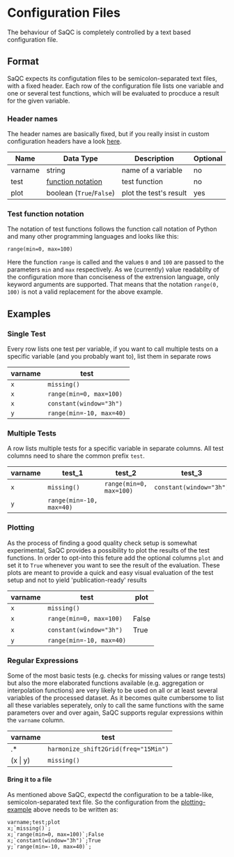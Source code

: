 # Configuration Files
The behaviour of SaQC is completely controlled by a text based configuration file.

## Format
SaQC expects its configutation files to be semicolon-separated text files, with a
fixed header. Each row of the configuration file lists
one variable and one or several test functions, which will be evaluated to
procduce a result for the given variable.


### Header names

The header names are basically fixed, but if you really insist in custom
configuration headers have a look [here](saqc/core/config.py).

| Name    | Data Type                                    | Description            | Optional |
|---------|----------------------------------------------|------------------------|----------|
| varname | string                                       | name of a variable     | no       |
| test    | [function notation](#test-function-notation) | test function          | no       |
| plot    | boolean (`True`/`False`)                     | plot the test's result | yes      |


### Test function notation
The notation of test functions follows the function call notation of Python and
many other programming languages and looks like this:
```
range(min=0, max=100)
```
Here the function `range` is called and the values `0` and `100` are passed
to the parameters `min` and `max` respectively. As we (currently) value readablity
of the configuration more than conciseness of the extrension language, only
keyword arguments are supported. That means that the notation `range(0, 100)`
is not a valid replacement for the above example.

## Examples
### Single Test
Every row lists one test per variable, if you want to call multiple tests on
a specific variable (and you probably want to), list them in separate rows

| varname | test                     |
|---------|--------------------------|
| `x`     | `missing()`              |
| `x`     | `range(min=0, max=100)`  |
| `x`     | `constant(window="3h")`  |
| `y`     | `range(min=-10, max=40)` |

### Multiple Tests
A row lists multiple tests for a specific variable in separate columns. All test
columns need to share the common prefix `test`.

| varname | test_1                   | test_2                  | test_3                  |
|---------|--------------------------|-------------------------|-------------------------|
| `x`     | `missing()`              | `range(min=0, max=100)` | `constant(window="3h")` |
| `y`     | `range(min=-10, max=40)` |                         |                         |

### Plotting
As the process of finding a good quality check setup is somewhat experimental, SaQC
provides a possibility to plot the results of the test functions. In
order to opt-into this feture add the optional columns `plot` and set it
to `True` whenever you want to see the result of the evaluation. These plots are
meant to provide a quick and easy visual evaluation of the test setup and not to
yield 'publication-ready' results

| varname | test                     | plot  |
|---------|--------------------------|-------|
| `x`     | `missing()`              |       |
| `x`     | `range(min=0, max=100)`  | False |
| `x`     | `constant(window="3h")`  | True  |
| `y`     | `range(min=-10, max=40)` |       |

### Regular Expressions
Some of the most basic tests (e.g. checks for missing values or range tests) but
also the more elaborated functions available (e.g. aggregation or interpolation
functions) are very likely to be used on all or at least several variables of
the processed dataset. As it becomes quite cumbersome to list all these
variables seperately, only to call the same functions with the same
parameters over and over again, SaQC supports regular expressions
within the `varname` column.

| varname      | test                                 |
|--------------|--------------------------------------|
| .*           | `harmonize_shift2Grid(freq="15Min")` |
| (x &vert; y) | `missing()`                          |

#### Bring it to a file
As mentioned above SaQC, expectd the configuration to be a table-like,
semicolon-separated text file. So the configuration from the
[plotting-example](#plotting) above needs to be written as:

```
varname;test;plot
x;`missing()`;
x;`range(min=0, max=100)`;False
x;`constant(window="3h")`;True
y;`range(min=-10, max=40)`;
```
